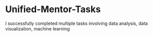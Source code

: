 # Unified-Mentor-Tasks
I successfully completed multiple tasks involving data analysis, data visualization, machine learning
